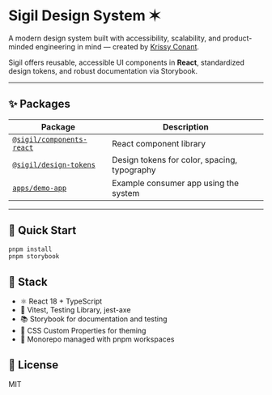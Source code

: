 # Sigil Design System ✶

A modern design system built with accessibility, scalability, and product-minded engineering in mind — created by [Krissy Conant](https://krissyconant.com).

Sigil offers reusable, accessible UI components in **React**, standardized design tokens, and robust documentation via Storybook.

---

## ✨ Packages

| Package                                                  | Description                                  |
| -------------------------------------------------------- | -------------------------------------------- |
| [`@sigil/components-react`](./packages/components-react) | React component library                      |
| [`@sigil/design-tokens`](./packages/design-tokens)       | Design tokens for color, spacing, typography |
| [`apps/demo-app`](./apps/demo-app)                       | Example consumer app using the system        |

---

## 🚀 Quick Start

```bash
pnpm install
pnpm storybook
```

## 🧱 Stack

- ⚛️ React 18 + TypeScript
- 🧪 Vitest, Testing Library, jest-axe
- 📚 Storybook for documentation and testing
- 🎨 CSS Custom Properties for theming
- 🧶 Monorepo managed with pnpm workspaces

## 📜 License

MIT
